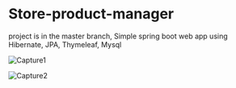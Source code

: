 # Store-product-manager
project is in the master branch,
Simple spring boot web app using Hibernate, JPA, Thymeleaf, Mysql

![Capture1](https://user-images.githubusercontent.com/43994561/135393984-a3b0628b-c29f-442a-9b8f-12bf537630da.JPG)

![Capture2](https://user-images.githubusercontent.com/43994561/135394085-c0b940ea-c7aa-4559-a532-668c9a7f1096.JPG)
